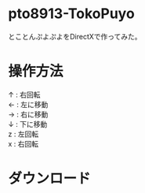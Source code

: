 # pto8913-TokoPuyo
とことんぷよぷよをDirectXで作ってみた。

# 操作方法
↑ : 右回転<br>
← : 左に移動<br>
→ : 右に移動<br>
↓ : 下に移動<br>
z : 左回転<br>
x : 右回転<br>

# ダウンロード
